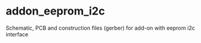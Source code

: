 # addon_eeprom_i2c
Schematic, PCB and construction files (gerber) for add-on with eeprom i2c interface
